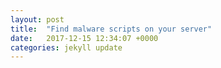 ```yaml
---
layout: post
title:  "Find malware scripts on your server"
date:   2017-12-15 12:34:07 +0000
categories: jekyll update
---
```

